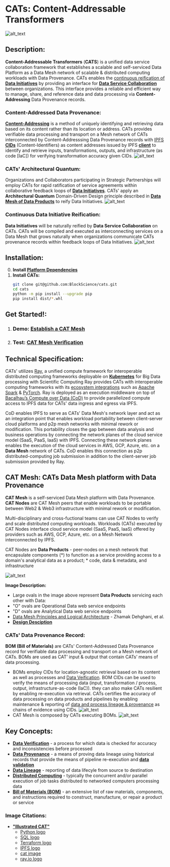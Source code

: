 # CATs: Content-Addressable Transformers
![alt_text](images/CATs_chaordic_kernel.jpeg)

## Description:
**Content-Addressable Transformers** (**CATS**) is a unified data service collaboration framework that establishes a 
scalable and self-serviced Data Platform as a Data Mesh network of scalable & distributed computing workloads with Data 
Provenance. CATs enables the [continuous reification of 
**Data Initiatives**](https://github.com/BlockScience/cats?tab=readme-ov-file#continuous-data-initiative-reification) 
by providing an interface for 
[**Data Service Collaboration**](https://github.com/BlockScience/cats?tab=readme-ov-file#continuous-data-initiative-reification) 
between organizations. This interface provides a reliable and efficient way to manage, share, and reference data and 
data processing via **Content-Addressing** Data Provenance records. 

### Content-Addressed Data Provenance:
[**Content-Addressing**](https://en.wikipedia.org/wiki/Content-addressable_storage) is a method of uniquely identifying 
and retrieving data based on its content rather than its location or address. CATs provides verifiable data processing 
and transport on a Mesh network of CATs interconnected by Content-Addresssing Data Provenance records with 
[IPFS](https://ipfs.io/) [**CIDs**](https://docs.ipfs.io/concepts/content-addressing/) (Content-Identifiers) as content 
addresses issued by IPFS **[client](https://docs.ipfs.io/install/command-line/#official-distributions)** to identify and
retrieve inputs, transformations, outputs, and infrastructure (as code [IaC]) for verifying transformation accuracy 
given CIDs.
![alt_text](images/cid_example.jpeg)

### CATs' **Architectural Quantum:**
Organizations and Collaborators participating in Strategic Partnerships will employ CATs for rapid ratification of 
service agreements within collaborative feedback loops of 
[**Data Initiatives**](https://github.com/BlockScience/cats?tab=readme-ov-file#continuous-data-initiative). 
CATs' apply an **Architectural Quantum** Domain-Driven Design principle described in 
[**Data Mesh of Data Products**](https://martinfowler.com/articles/data-mesh-principles.html) to 
reify Data Initiatives.
![alt_text](images/CATkernel.jpeg)

### Continuous Data Initiative Reification:
**Data Initiatives** will be naturally reified by **Data Service Collaboration** on CATs. CATs will be compiled and 
executed as interconnecting services on a Data Mesh that grows naturally when organizations communicate CATs provenance 
records within feedback loops of Data Initiatives. 
![alt_text](images/CATs_bom_ag.jpeg)

## Installation:
0. **Install [Platform Dependencies](./docs/DEPS.md)**
1. **Install CATs:**
    ```bash
    git clone git@github.com:BlockScience/cats.git
    cd cats
    python -m pip install --upgrade pip
    pip install dist/*.whl
    ```
## Get Started!:
   1. ### Demo: [Establish a CAT Mesh](./docs/DEMO.md)
   2. ### Test: [CAT Mesh Verification](./docs/TEST.md)

## Technical Specification:
CATs' utilizes [Ray](https://www.ray.io/), a unified compute framework for interoperable distributed computing 
frameworks deployable on **[Kubernetes](https://kubernetes.io/)** for Big Data processing with Scientific Computing
Ray provides CATs with interoperable computing frameworks with its 
[ecosystem integrations](https://docs.ray.io/en/latest/ray-overview/ray-libraries.html) such as 
[Apache Spark](https://spark.apache.org/) & [PyTorch](https://pytorch.org/). Ray is deployed as an execution middleware 
on top of [Bacalhau’s Compute over Data (CoD)](https://www.bacalhau.org/) to provide parallelized compute access to IPFS 
data for CATs' data ingress and egress via IPFS. 

CoD enables IPFS to serve as CATs' Data Mesh's network layer and act as an integration point that enables workload 
portability between client-server cloud platforms and p2p mesh networks with minimal rework or modification. 
This portability closes the gap between data analysis and business operations by connecting the network planes of the 
cloud service model (SaaS, PaaS, IaaS) with IPFS. Connecting these network planes enables the execution of the cloud
services in AWS, GCP, Azure, etc. on a **Data Mesh** network of CATs. CoD enables this connection as p2p 
distributed-computing job submission in addition to the client-server job submission provided by Ray.

## CAT Mesh: CATs Data Mesh platform with Data Provenance
**CAT Mesh** is a self-serviced Data Mesh platform with Data Provenance. **CAT Nodes** are CAT Mesh peers that enable 
workloads to be portable between Web2 & Web3 infrastructure with minimal rework or modification.

Multi-disciplinary and cross-fuctional teams can use CAT Nodes to verify and scale distributed computing workloads. 
Workloads (CATs) executed by CAT Nodes interface cloud service model (SaaS, PaaS, IaaS) offered by providers 
such as AWS, GCP, Azure, etc. on a Mesh Network interconnected by IPFS. 

CAT Nodes are **Data Products** - peer-nodes on a mesh network that encapsulate components (*) to function as a service 
providing access to a domain's analytical data as a product; * code, data & metadata, and infrastructure

![alt_text](images/data_product_domain.jpeg)

**Image Description:** 
* Large ovals in the image above represent **Data Products** servicing each other with Data:
* "O" ovals are Operational Data web service endpoints
* "D" ovals are Analytical Data web service endpoints
* [Data Mesh Principles and Logical Architecture](https://martinfowler.com/articles/data-mesh-principles.html) - Zhamak 
Dehghani, et al.
* [**Design Desciption**](docs/DESIGN.md)

### CATs' Data Provenance Record:
**BOM (Bill of Materials)** are CATs' Content-Addressed Data Provenance record for verifiable data processing and 
transport on a Mesh network of CATs. BOMs are used as CAT’ input & output that contain CATs’ means of data processing. 

* BOMs employ CIDs for location-agnostic retrieval based on its content as well as processes and 
[Data Veification](https://en.wikipedia.org/wiki/Data_verification). BOM CIDs can be used to verify the means of processing 
data (input, transformation / process, output, infrastructure-as-code (IaC)). they can also 
make CATs resilient by enabling re-execution via retrieval. CATs certifies the accuracy of data processing on data 
products and pipelines by enabling maintenance & reporting of 
[data and process lineage & provenance](https://bi-insider.com/posts/data-lineage-and-data-provenance/) as chains of 
evidence using CIDs.
![alt_text](images/CATs_bom_activity.jpeg)
* CAT Mesh is composed by CATs executing BOMs.
![alt_text](images/CATs_bom_connect.jpeg)


## Key Concepts:
* **[Data Verification](https://en.wikipedia.org/wiki/Data_verification)** - a process for which data is checked for 
accuracy and inconsistencies before processed
* **[Data Provenance](https://bi-insider.com/posts/data-lineage-and-data-provenance/)** - a means of proving data 
lineage using historical records that provide the means 
of pipeline re-execution and **[data validation](https://en.wikipedia.org/wiki/Data_validation)**
* **[Data Lineage](https://bi-insider.com/posts/data-lineage-and-data-provenance/)** - reporting of data lifecyle from 
source to destination
* **[Distributed Computing](https://en.wikipedia.org/wiki/Distributed_computing)** - typically the concurrent and/or 
parallel execution of job tasks distributed to networked computers processing data
* **[Bill of Materials (BOM)](https://en.wikipedia.org/wiki/Bill_of_materials)** - an extensive list of raw materials,
components, and instructions required to construct, manufacture, or repair a product or service

### Image Citations:
* **["Illustrated CAT"](https://github.com/BlockScience/cats#illustrated-cat)**
  * [Python logo](https://tse4.mm.bing.net/th?id=OIP.ubux1yLT726_fVc3A7WSXgHaHa&pid=Api)
  * [SQL logo](https://cdn3.iconfinder.com/data/icons/dompicon-glyph-file-format-2/256/file-sql-format-type-128.png)
  * [Terraform logo](https://tse2.mm.bing.net/th?id=OIP.1gAEVon2RF5oko4iWCfftgHaHO&pid=Api)
  * [IPFS logo](https://tse1.mm.bing.net/th?id=OIP.BRyW5Tdm5_6VQxCsGr_sQAHaHa&pid=Api)
  * [cat image](https://tse1.mm.bing.net/th?id=OIP.xS_itpeyTImMcrcQ_YNsfQHaIu&pid=Api)
  * [ray.io logo](https://open-datastudio.io/_images/ray-logo.png)
  
